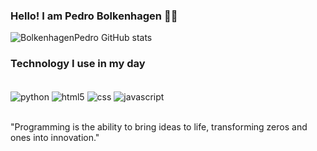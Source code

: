 
### Hello! I am Pedro Bolkenhagen 👋🏻

![BolkenhagenPedro GitHub stats](https://github-readme-stats.vercel.app/api?username=BolkenhagenPedro&show_icons=true&theme=dracula)

### Technology I use in my day

<div style="display> inline_block"><br/>
    <img align="center" alt="python" src="https://img.shields.io/badge/Python-14354C?style=for-the-badge&logo=python&logoColor=white">
    <img align="center" alt="html5" src="https://img.shields.io/badge/HTML5-E34F26?style=for-the-badge&logo=html5&logoColor=white">
    <img align="center" alt="css" src="https://img.shields.io/badge/CSS3-1572B6?style=for-the-badge&logo=css3&logoColor=white">
    <img align="center" alt="javascript" src="https://img.shields.io/badge/JavaScript-F7DF1E?style=for-the-badge&logo=javascript&logoColor=black">
</div><br/>

"Programming is the ability to bring ideas to life, transforming zeros and ones into innovation."
